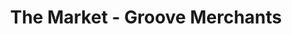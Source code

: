 ---
title: "The Market - Groove Merchants"
url: /wolfville/the-market-groove-merchants/
shop: jewelry
---